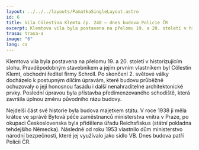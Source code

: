 ```yaml
---
layout: ../../../layouts/PamatkaSingleLayout.astro
id: 6
title: Vila Cölestina Klemta čp. 248 – dnes budova Policie ČR
excerpt: Klemtova vila byla postavena na přelomu 19. a 20. století v historizujícím slohu. Pravděpodobným stavebníkem a jejím prvním vlastníkem byl Cölestin Klemt, obchodní ředitel firmy Schroll.
trasa: trasa-a
image: "6"
lang: cs
---
```


Klemtova vila byla postavena na přelomu 19. a 20. století v historizujícím slohu. Pravděpodobným stavebníkem a jejím prvním vlastníkem byl Cölestin Klemt, obchodní ředitel firmy Schroll.  Po skončení 2. světové války docházelo k postupným dílčím úpravám, které budovu průběžně ochuzovaly o její honosnou fasádu i další nenahraditelné architektonické prvky. Poslední úpravou byla přístavba předimenzovaného schodiště, která završila úplnou změnu původního rázu budovy.

Nejdelší část své historie byla budova majetkem státu. V roce 1938 ji měla krátce ve správě Bytová péče zaměstnanců ministerstva vnitra v Praze, po okupaci Československa byla přidělena úřadu Reichsfiskus (státní pokladna tehdejšího Německa). Následně od roku 1953 vlastnilo dům ministerstvo národní bezpečnosti, které jej využívalo jako sídlo VB. Dnes budova patří Policii ČR.



